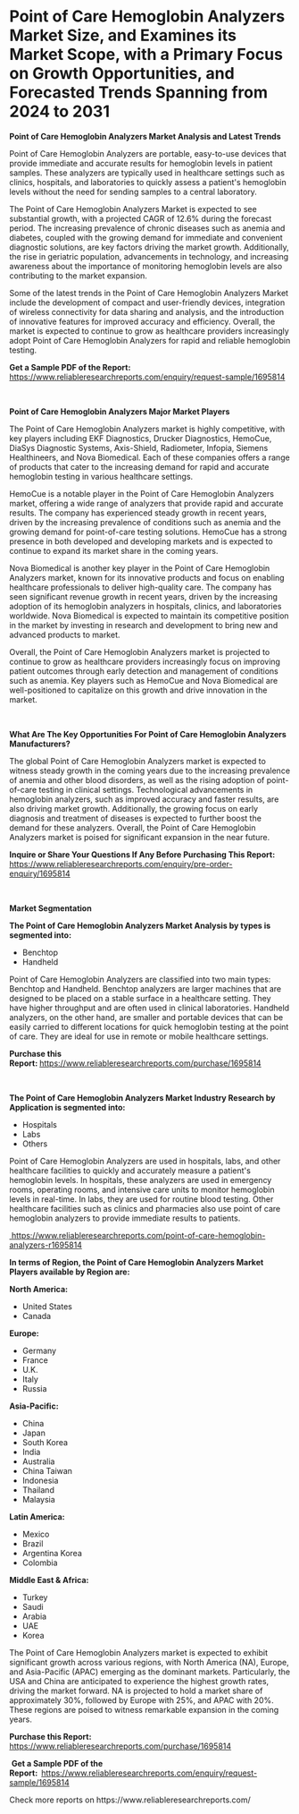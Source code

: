 <p><h1>Point of Care Hemoglobin Analyzers Market Size, and Examines its Market Scope, with a Primary Focus on Growth Opportunities, and Forecasted Trends Spanning from 2024 to 2031</h1></p><p><strong>Point of Care Hemoglobin Analyzers Market Analysis and Latest Trends</strong></p>
<p><p>Point of Care Hemoglobin Analyzers are portable, easy-to-use devices that provide immediate and accurate results for hemoglobin levels in patient samples. These analyzers are typically used in healthcare settings such as clinics, hospitals, and laboratories to quickly assess a patient's hemoglobin levels without the need for sending samples to a central laboratory.</p><p>The Point of Care Hemoglobin Analyzers Market is expected to see substantial growth, with a projected CAGR of 12.6% during the forecast period. The increasing prevalence of chronic diseases such as anemia and diabetes, coupled with the growing demand for immediate and convenient diagnostic solutions, are key factors driving the market growth. Additionally, the rise in geriatric population, advancements in technology, and increasing awareness about the importance of monitoring hemoglobin levels are also contributing to the market expansion.</p><p>Some of the latest trends in the Point of Care Hemoglobin Analyzers Market include the development of compact and user-friendly devices, integration of wireless connectivity for data sharing and analysis, and the introduction of innovative features for improved accuracy and efficiency. Overall, the market is expected to continue to grow as healthcare providers increasingly adopt Point of Care Hemoglobin Analyzers for rapid and reliable hemoglobin testing.</p></p>
<p><strong>Get a Sample PDF of the Report:&nbsp;</strong> <a href="https://www.reliableresearchreports.com/enquiry/request-sample/1695814">https://www.reliableresearchreports.com/enquiry/request-sample/1695814</a></p>
<p>&nbsp;</p>
<p><strong>Point of Care Hemoglobin Analyzers Major Market Players</strong></p>
<p><p>The Point of Care Hemoglobin Analyzers market is highly competitive, with key players including EKF Diagnostics, Drucker Diagnostics, HemoCue, DiaSys Diagnostic Systems, Axis-Shield, Radiometer, Infopia, Siemens Healthineers, and Nova Biomedical. Each of these companies offers a range of products that cater to the increasing demand for rapid and accurate hemoglobin testing in various healthcare settings.</p><p>HemoCue is a notable player in the Point of Care Hemoglobin Analyzers market, offering a wide range of analyzers that provide rapid and accurate results. The company has experienced steady growth in recent years, driven by the increasing prevalence of conditions such as anemia and the growing demand for point-of-care testing solutions. HemoCue has a strong presence in both developed and developing markets and is expected to continue to expand its market share in the coming years.</p><p>Nova Biomedical is another key player in the Point of Care Hemoglobin Analyzers market, known for its innovative products and focus on enabling healthcare professionals to deliver high-quality care. The company has seen significant revenue growth in recent years, driven by the increasing adoption of its hemoglobin analyzers in hospitals, clinics, and laboratories worldwide. Nova Biomedical is expected to maintain its competitive position in the market by investing in research and development to bring new and advanced products to market.</p><p>Overall, the Point of Care Hemoglobin Analyzers market is projected to continue to grow as healthcare providers increasingly focus on improving patient outcomes through early detection and management of conditions such as anemia. Key players such as HemoCue and Nova Biomedical are well-positioned to capitalize on this growth and drive innovation in the market.</p></p>
<p>&nbsp;</p>
<p><strong>What Are The Key Opportunities For Point of Care Hemoglobin Analyzers Manufacturers?</strong></p>
<p><p>The global Point of Care Hemoglobin Analyzers market is expected to witness steady growth in the coming years due to the increasing prevalence of anemia and other blood disorders, as well as the rising adoption of point-of-care testing in clinical settings. Technological advancements in hemoglobin analyzers, such as improved accuracy and faster results, are also driving market growth. Additionally, the growing focus on early diagnosis and treatment of diseases is expected to further boost the demand for these analyzers. Overall, the Point of Care Hemoglobin Analyzers market is poised for significant expansion in the near future.</p></p>
<p><strong>Inquire or Share Your Questions If Any Before Purchasing This Report:</strong> <a href="https://www.reliableresearchreports.com/enquiry/pre-order-enquiry/1695814">https://www.reliableresearchreports.com/enquiry/pre-order-enquiry/1695814</a></p>
<p>&nbsp;</p>
<p><strong>Market Segmentation</strong></p>
<p><strong>The Point of Care Hemoglobin Analyzers Market Analysis by types is segmented into:</strong></p>
<p><ul><li>Benchtop</li><li>Handheld</li></ul></p>
<p><p>Point of Care Hemoglobin Analyzers are classified into two main types: Benchtop and Handheld. Benchtop analyzers are larger machines that are designed to be placed on a stable surface in a healthcare setting. They have higher throughput and are often used in clinical laboratories. Handheld analyzers, on the other hand, are smaller and portable devices that can be easily carried to different locations for quick hemoglobin testing at the point of care. They are ideal for use in remote or mobile healthcare settings.</p></p>
<p><strong>Purchase this Report:&nbsp;</strong><a href="https://www.reliableresearchreports.com/purchase/1695814">https://www.reliableresearchreports.com/purchase/1695814</a></p>
<p>&nbsp;</p>
<p><strong>The Point of Care Hemoglobin Analyzers Market Industry Research by Application is segmented into:</strong></p>
<p><ul><li>Hospitals</li><li>Labs</li><li>Others</li></ul></p>
<p><p>Point of Care Hemoglobin Analyzers are used in hospitals, labs, and other healthcare facilities to quickly and accurately measure a patient's hemoglobin levels. In hospitals, these analyzers are used in emergency rooms, operating rooms, and intensive care units to monitor hemoglobin levels in real-time. In labs, they are used for routine blood testing. Other healthcare facilities such as clinics and pharmacies also use point of care hemoglobin analyzers to provide immediate results to patients.</p></p>
<p><a href="https://www.reliableresearchreports.com/point-of-care-hemoglobin-analyzers-r1695814">&nbsp;https://www.reliableresearchreports.com/point-of-care-hemoglobin-analyzers-r1695814</a></p>
<p><strong>In terms of Region, the Point of Care Hemoglobin Analyzers Market Players available by Region are:</strong></p>
<p>
    <p> <strong> North America: </strong>
        <ul>
            <li>United States</li>
            <li>Canada</li>
        </ul>
        </p> 
    <p> <strong> Europe: </strong>
        <ul>
            <li>Germany</li>
            <li>France</li>
            <li>U.K.</li>
            <li>Italy</li>
            <li>Russia</li>
        </ul>
        </p> 
    <p> <strong> Asia-Pacific: </strong>
        <ul>
            <li>China</li>
            <li>Japan</li>
            <li>South Korea</li>
            <li>India</li>
            <li>Australia</li>
            <li>China Taiwan</li>
            <li>Indonesia</li>
            <li>Thailand</li>
            <li>Malaysia</li>
        </ul>
        </p> 
    <p> <strong> Latin America: </strong>
        <ul>
            <li>Mexico</li>
            <li>Brazil</li>
            <li>Argentina Korea</li>
            <li>Colombia</li>
        </ul>
        </p> 
    <p> <strong> Middle East & Africa: </strong>
        <ul>
            <li>Turkey</li>
            <li>Saudi</li>
            <li>Arabia</li>
            <li>UAE</li>
            <li>Korea</li>
        </ul>
    </p>
    </p>
<p><p>The Point of Care Hemoglobin Analyzers market is expected to exhibit significant growth across various regions, with North America (NA), Europe, and Asia-Pacific (APAC) emerging as the dominant markets. Particularly, the USA and China are anticipated to experience the highest growth rates, driving the market forward. NA is projected to hold a market share of approximately 30%, followed by Europe with 25%, and APAC with 20%. These regions are poised to witness remarkable expansion in the coming years.</p></p>
<p><strong>Purchase this Report: </strong><a href="https://www.reliableresearchreports.com/purchase/1695814">https://www.reliableresearchreports.com/purchase/1695814</a></p>
<p>&nbsp;<strong>Get a Sample PDF of the Report:&nbsp;&nbsp;</strong><a href="https://www.reliableresearchreports.com/enquiry/request-sample/1695814">https://www.reliableresearchreports.com/enquiry/request-sample/1695814</a></p>
<p><strong></strong></p>
<p>Check more reports on https://www.reliableresearchreports.com/</p>